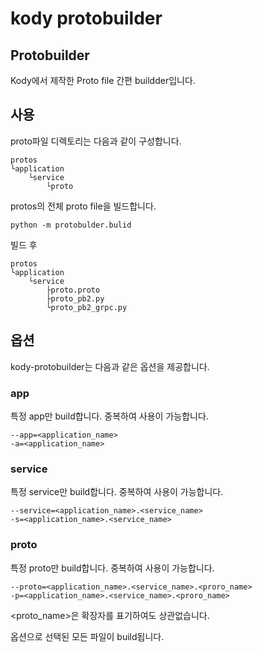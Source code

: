 # kody protobuilder

## Protobuilder

Kody에서 제작한 Proto file 간편 buildder입니다.

## 사용

proto파일 디렉토리는 다음과 같이 구성합니다.

```
protos
└application
    └service
        └proto
```

protos의 전체 proto file을 빌드합니다.

```
python -m protobulder.bulid
```

빌드 후

```
protos
└application
    └service
        ├proto.proto
        ├proto_pb2.py
        └proto_pb2_grpc.py
```

## 옵션

kody-protobuilder는 다음과 같은 옵션을 제공합니다.

### app

특정 app만 build합니다.
중복하여 사용이 가능합니다.

```
--app=<application_name>
-a=<application_name>
```

### service

특정 service만 build합니다.
중복하여 사용이 가능합니다.

```
--service=<application_name>.<service_name>
-s=<application_name>.<service_name>
```

### proto

특정 proto만 build합니다.
중복하여 사용이 가능합니다.

```
--proto=<application_name>.<service_name>.<proro_name>
-p=<application_name>.<service_name>.<proro_name>
```

<proto_name>은 확장자를 표기하여도 상관없습니다.

옵션으로 선택된 모든 파일이 build됩니다.
